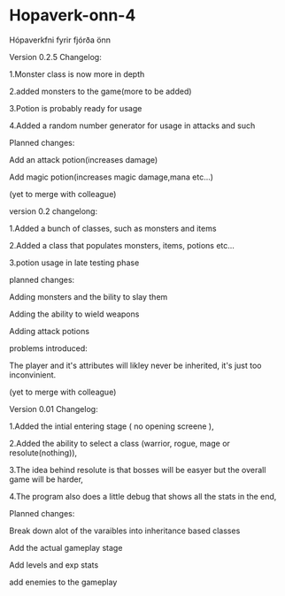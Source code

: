 # Hopaverk-onn-4
Hópaverkfni fyrir fjórða önn

Version 0.2.5
Changelog:

1.Monster class is now more in depth

2.added monsters to the game(more to be added)

3.Potion is probably ready for usage

4.Added a random number generator for usage in attacks and such

Planned changes:

Add an attack potion(increases damage)

Add magic potion(increases magic damage,mana etc...)

(yet to merge with colleague)


version 0.2
changelong:

1.Added a bunch of classes, such as monsters and items

2.Added a class that populates monsters, items, potions etc...

3.potion usage in late testing phase


planned changes:

Adding monsters and the bility to slay them

Adding the ability to wield weapons

Adding attack potions


problems introduced:

The player and it's attributes will likley never be inherited, it's just too inconvinient.

(yet to merge with colleague)


Version 0.01
Changelog:

1.Added the intial entering stage ( no opening screene ),

2.Added the ability to select a class (warrior, rogue, mage or resolute(nothing)),

3.The idea behind resolute is that bosses will be easyer but the overall game will be harder,

4.The program also does a little debug that shows all the stats in the end,


Planned changes:

Break down alot of the varaibles into inheritance based classes

Add the actual gameplay stage

Add levels and exp stats

add enemies to the gameplay
